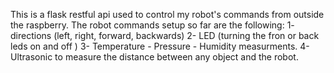 This is a flask restful api used to control my robot's commands from outside the raspberry.
The robot commands setup so far are the following:
1- directions (left, right, forward, backwards)
2- LED (turning the fron or back leds on and off )
3- Temperature - Pressure - Humidity measurments.
4- Ultrasonic to measure the distance between any object and the robot. 